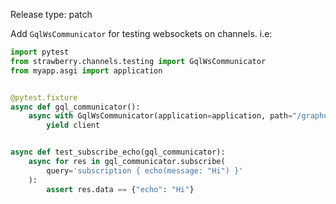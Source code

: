 Release type: patch

Add `GqlWsCommunicator` for testing websockets on channels.
i.e:

```python
import pytest
from strawberry.channels.testing import GqlWsCommunicator
from myapp.asgi import application


@pytest.fixture
async def gql_communicator():
    async with GqlWsCommunicator(application=application, path="/graphql") as client:
        yield client


async def test_subscribe_echo(gql_communicator):
    async for res in gql_communicator.subscribe(
        query='subscription { echo(message: "Hi") }'
    ):
        assert res.data == {"echo": "Hi"}
```
